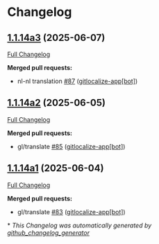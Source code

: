 # Changelog

## [1.1.14a3](https://github.com/OpenVoiceOS/ovos-ocp-pipeline-plugin/tree/1.1.14a3) (2025-06-07)

[Full Changelog](https://github.com/OpenVoiceOS/ovos-ocp-pipeline-plugin/compare/1.1.14a2...1.1.14a3)

**Merged pull requests:**

- nl-nl translation [\#87](https://github.com/OpenVoiceOS/ovos-ocp-pipeline-plugin/pull/87) ([gitlocalize-app[bot]](https://github.com/apps/gitlocalize-app))

## [1.1.14a2](https://github.com/OpenVoiceOS/ovos-ocp-pipeline-plugin/tree/1.1.14a2) (2025-06-05)

[Full Changelog](https://github.com/OpenVoiceOS/ovos-ocp-pipeline-plugin/compare/1.1.14a1...1.1.14a2)

**Merged pull requests:**

- gl/translate [\#85](https://github.com/OpenVoiceOS/ovos-ocp-pipeline-plugin/pull/85) ([gitlocalize-app[bot]](https://github.com/apps/gitlocalize-app))

## [1.1.14a1](https://github.com/OpenVoiceOS/ovos-ocp-pipeline-plugin/tree/1.1.14a1) (2025-06-04)

[Full Changelog](https://github.com/OpenVoiceOS/ovos-ocp-pipeline-plugin/compare/1.1.13...1.1.14a1)

**Merged pull requests:**

- gl/translate [\#83](https://github.com/OpenVoiceOS/ovos-ocp-pipeline-plugin/pull/83) ([gitlocalize-app[bot]](https://github.com/apps/gitlocalize-app))



\* *This Changelog was automatically generated by [github_changelog_generator](https://github.com/github-changelog-generator/github-changelog-generator)*
